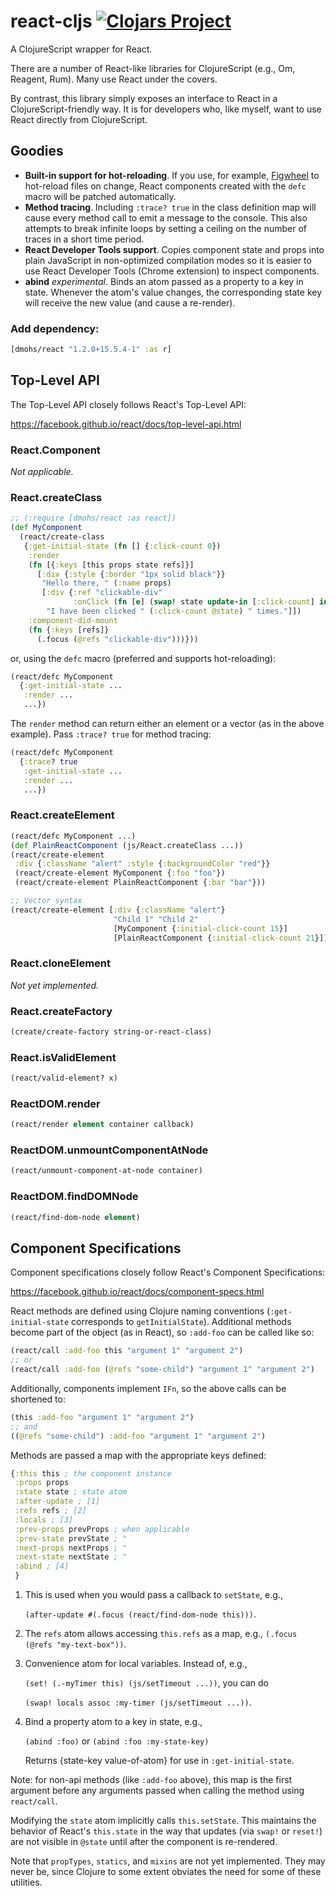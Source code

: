 # react-cljs [![Clojars Project](https://img.shields.io/clojars/v/dmohs/react.svg)](https://clojars.org/dmohs/react)

A ClojureScript wrapper for React.

There are a number of React-like libraries for ClojureScript (e.g., Om, Reagent, Rum). Many use React under the covers.

By contrast, this library simply exposes an interface to React in a ClojureScript-friendly way. It is for developers who, like myself, want to use React directly from ClojureScript.

## Goodies

- **Built-in support for hot-reloading**. If you use, for example, [Figwheel](https://github.com/bhauman/lein-figwheel) to hot-reload files on change, React components created with the `defc` macro will be patched automatically.
- **Method tracing**. Including `:trace? true` in the class definition map will cause every method call to emit a message to the console. This also attempts to break infinite loops by setting a ceiling on the number of traces in a short time period.
- **React Developer Tools support**. Copies component state and props into plain JavaScript in non-optimized compilation modes so it is easier to use React Developer Tools (Chrome extension) to inspect components.
- **abind** *experimental*. Binds an atom passed as a property to a key in state. Whenever the atom's value changes, the corresponding state key will receive the new value (and cause a re-render).

### Add dependency:

```clj
[dmohs/react "1.2.0+15.5.4-1" :as r]
```

## Top-Level API

The Top-Level API closely follows React's Top-Level API:

https://facebook.github.io/react/docs/top-level-api.html

### React.Component

*Not applicable.*

### React.createClass

```clj
;; (:require [dmohs/react :as react])
(def MyComponent
  (react/create-class
   {:get-initial-state (fn [] {:click-count 0})
    :render
    (fn [{:keys [this props state refs]}]
      [:div {:style {:border "1px solid black"}}
       "Hello there, " (:name props)
       [:div {:ref "clickable-div"
              :onClick (fn [e] (swap! state update-in [:click-count] inc))}
        "I have been clicked " (:click-count @state) " times."]])
    :component-did-mount
    (fn {:keys [refs]}
      (.focus (@refs "clickable-div")))}))
```

or, using the `defc` macro (preferred and supports hot-reloading):

```clj
(react/defc MyComponent
  {:get-initial-state ...
   :render ...
   ...})
```

The `render` method can return either an element or a vector (as in the above example). Pass `:trace? true` for method tracing:

```clj
(react/defc MyComponent
  {:trace? true
   :get-initial-state ...
   :render ...
   ...})
```

### React.createElement

```clj
(react/defc MyComponent ...)
(def PlainReactComponent (js/React.createClass ...))
(react/create-element
 :div {:className "alert" :style {:backgroundColor "red"}}
 (react/create-element MyComponent {:foo "foo"})
 (react/create-element PlainReactComponent {:bar "bar"}))

;; Vector syntax
(react/create-element [:div {:className "alert"}
                       "Child 1" "Child 2"
                       [MyComponent {:initial-click-count 15}]
                       [PlainReactComponent {:initial-click-count 21}]])
```

### React.cloneElement

*Not yet implemented.*

### React.createFactory

```clj
(create/create-factory string-or-react-class)
```

### React.isValidElement

```clj
(react/valid-element? x)
```

### ReactDOM.render

```clj
(react/render element container callback)
```

### ReactDOM.unmountComponentAtNode

```clj
(react/unmount-component-at-node container)
```

### ReactDOM.findDOMNode

```clj
(react/find-dom-node element)
```

## Component Specifications

Component specifications closely follow React's Component Specifications:

https://facebook.github.io/react/docs/component-specs.html

React methods are defined using Clojure naming conventions (`:get-initial-state` corresponds to `getInitialState`). Additional methods become part of the object (as in React), so `:add-foo` can be called like so:
```clj
(react/call :add-foo this "argument 1" "argument 2")
;; or
(react/call :add-foo (@refs "some-child") "argument 1" "argument 2")
```

Additionally, components implement `IFn`, so the above calls can be shortened to:
```clj
(this :add-foo "argument 1" "argument 2")
;; and
((@refs "some-child") :add-foo "argument 1" "argument 2")
```

Methods are passed a map with the appropriate keys defined:

```clj
{:this this ; the component instance
 :props props
 :state state ; state atom
 :after-update ; [1]
 :refs refs ; [2]
 :locals ; [3]
 :prev-props prevProps ; when applicable
 :prev-state prevState ; "
 :next-props nextProps ; "
 :next-state nextState ; "
 :abind ; [4]
 }
```

1. This is used when you would pass a callback to `setState`, e.g.,

   `(after-update #(.focus (react/find-dom-node this)))`.
2. The `refs` atom allows accessing `this.refs` as a map, e.g., `(.focus (@refs "my-text-box"))`.
3. Convenience atom for local variables. Instead of, e.g.,

   `(set! (.-myTimer this) (js/setTimeout ...))`, you can do

   `(swap! locals assoc :my-timer (js/setTimeout ...))`.
4. Bind a property atom to a key in state, e.g.,

   `(abind :foo)` or `(abind :foo :my-state-key)`

   Returns {state-key value-of-atom} for use in `:get-initial-state`.

Note: for non-api methods (like `:add-foo` above), this map is the first argument before any arguments passed when calling the method using `react/call`.

Modifying the `state` atom implicitly calls `this.setState`. This maintains the behavior of React's `this.state` in the way that updates (via `swap!` or `reset!`) are not visible in `@state` until after the component is re-rendered.

Note that `propTypes`, `statics`, and `mixins` are not yet implemented. They may never be, since Clojure to some extent obviates the need for some of these utilities.
